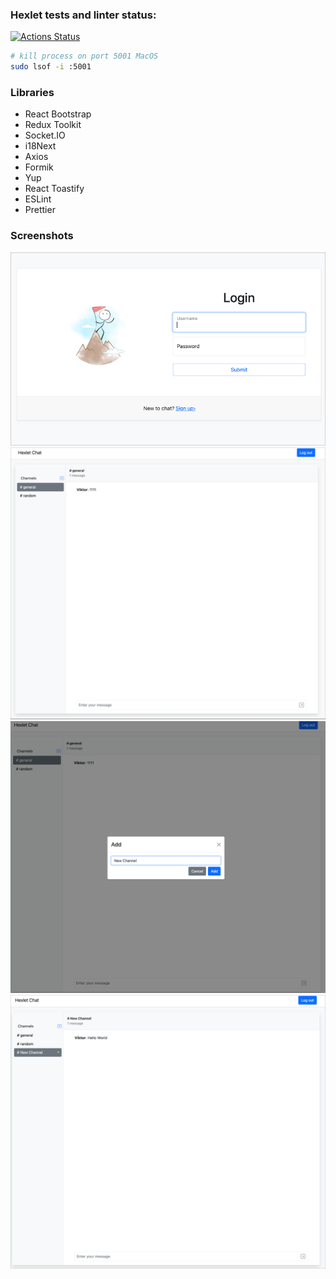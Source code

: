 ### Hexlet tests and linter status:
[![Actions Status](https://github.com/kasapvictor/frontend-project-lvl4/workflows/hexlet-check/badge.svg)](https://github.com/kasapvictor/frontend-project-lvl4/actions)

```bash
# kill process on port 5001 MacOS 
sudo lsof -i :5001
```
### Libraries
- React Bootstrap
- Redux Toolkit
- Socket.IO
- i18Next
- Axios
- Formik
- Yup
- React Toastify
- ESLint
- Prettier

### Screenshots

![Screenshot 1](./screenshots/Login.png)
![Screenshot 2](./screenshots/Channel.png)
![Screenshot 3](./screenshots/New-Channel.png)
![Screenshot 4](./screenshots/Chat.png)


